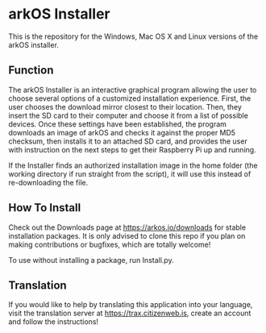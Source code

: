 # arkOS Installer

This is the repository for the Windows, Mac OS X and Linux versions of the arkOS installer.

## Function

The arkOS Installer is an interactive graphical program allowing the user to choose several options of a customized installation experience. First, the user chooses the download mirror closest to their location. Then, they insert the SD card to their computer and choose it from a list of possible devices. Once these settings have been established, the program downloads an image of arkOS and checks it against the proper MD5 checksum, then installs it to an attached SD card, and provides the user with instruction on the next steps to get their Raspberry Pi up and running.

If the Installer finds an authorized installation image in the home folder (the working directory if run straight from the script), it will use this instead of re-downloading the file.

## How To Install

Check out the Downloads page at https://arkos.io/downloads for stable installation packages. It is only advised to clone this repo if you plan on making contributions or bugfixes, which are totally welcome!

To use without installing a package, run Install.py.

## Translation

If you would like to help by translating this application into your language, visit the translation server at https://trax.citizenweb.is, create an account and follow the instructions!
